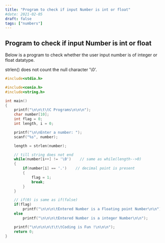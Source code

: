 ```yaml
---
title: "Program to check if input Number is int or float"
#date: 2021-02-05
draft: false
tags: ["numbers"]
---
```


## Program to check if input Number is int or float

Below is a program to check whether the user input number is of integer or float datatype.

strlen() does not count the null character '\0'.

```c
#include<stdio.h>

#include<conio.h>
#include<string.h>

int main()
{
    printf("\n\n\t\tC Programs\n\n\n");
    char number[10];
    int flag = 0;
    int length, i = 0;

    printf("\n\nEnter a number: ");
    scanf("%s", number);

    length = strlen(number);

    // till string does not end
    while(number[i++] != '\0')    // same as while(length-->0)
    {
        if(number[i] == '.')    // decimal point is present
        {
            flag = 1;
            break;
        }
    }

    // if(0) is same as if(false)
    if(flag)
        printf("\n\n\n\tEntered Number is a Floating point Number\n\n");
    else
        printf("\n\n\n\tEntered Number is a integer Number\n\n");

    printf("\n\n\n\n\t\t\tCoding is Fun !\n\n\n");
    return 0;
}
```
